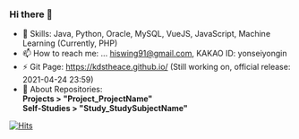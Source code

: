 ### Hi there 👋

- 🌱 Skills: Java, Python, Oracle, MySQL, VueJS, JavaScript, Machine Learning (Currently, PHP)
- 📫 How to reach me: ... hiswing91@gmail.com, KAKAO ID: yonseiyongin
- ⚡ Git Page: https://kdstheace.github.io/ (Still working on, official release: 2021-04-24 23:59)
- 💬 About Repositories:<br>
  **Projects > "Project_ProjectName"**<br>
  **Self-Studies > "Study_StudySubjectName"**<br>
  
  
[![Hits](https://hits.seeyoufarm.com/api/count/incr/badge.svg?url=https%3A%2F%2Fgithub.com%2Fkdstheace&count_bg=%2379C83D&title_bg=%23555555&icon=&icon_color=%23E7E7E7&title=hits&edge_flat=false)](https://hits.seeyoufarm.com)
<!--
**kdstheace/kdstheace** is a ✨ _special_ ✨ repository because its `README.md` (this file) appears on your GitHub profile.

Here are some ideas to get you started:



- 👯 I’m looking to collaborate on ...
- 🤔 I’m looking for help with ...


- 😄 Pronouns: ...

-->
